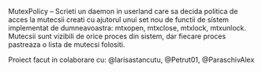 MutexPolicy – Scrieti un daemon in userland care sa decida politica de acces la mutecsii creati cu ajutorul unui set nou de functii de sistem implementat de dumneavoastra: mtxopen, mtxclose, mtxlock, mtxunlock. Mutecsii sunt vizibili de orice proces din sistem, dar fiecare proces pastreaza o lista de mutecsi folositi.

Proiect facut in colaborare cu: @larisastancutu, @Petrut01, @ParaschivAlex
